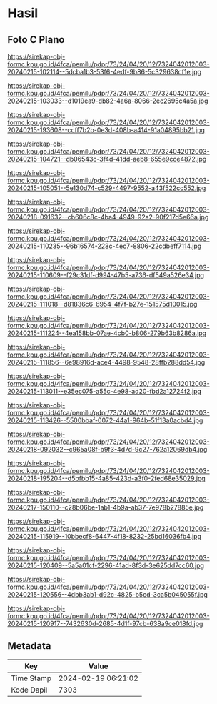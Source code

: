 # Hasil

## Foto C Plano

https://sirekap-obj-formc.kpu.go.id/4fca/pemilu/pdpr/73/24/04/20/12/7324042012003-20240215-102114--5dcba1b3-53f6-4edf-9b86-5c329638cf1e.jpg

https://sirekap-obj-formc.kpu.go.id/4fca/pemilu/pdpr/73/24/04/20/12/7324042012003-20240215-103033--d1019ea9-db82-4a6a-8066-2ec2695c4a5a.jpg

https://sirekap-obj-formc.kpu.go.id/4fca/pemilu/pdpr/73/24/04/20/12/7324042012003-20240215-193608--ccff7b2b-0e3d-408b-a414-91a04895bb21.jpg

https://sirekap-obj-formc.kpu.go.id/4fca/pemilu/pdpr/73/24/04/20/12/7324042012003-20240215-104721--db06543c-3f4d-41dd-aeb8-655e9cce4872.jpg

https://sirekap-obj-formc.kpu.go.id/4fca/pemilu/pdpr/73/24/04/20/12/7324042012003-20240215-105051--5e130d74-c529-4497-9552-a43f522cc552.jpg

https://sirekap-obj-formc.kpu.go.id/4fca/pemilu/pdpr/73/24/04/20/12/7324042012003-20240218-091632--cb606c8c-4ba4-4949-92a2-90f217d5e66a.jpg

https://sirekap-obj-formc.kpu.go.id/4fca/pemilu/pdpr/73/24/04/20/12/7324042012003-20240215-110235--96b16574-228c-4ec7-8806-22cdbeff7114.jpg

https://sirekap-obj-formc.kpu.go.id/4fca/pemilu/pdpr/73/24/04/20/12/7324042012003-20240215-110609--f29c31df-d994-47b5-a736-df549a526e34.jpg

https://sirekap-obj-formc.kpu.go.id/4fca/pemilu/pdpr/73/24/04/20/12/7324042012003-20240215-111018--d81836c6-6954-4f7f-b27e-151575d10015.jpg

https://sirekap-obj-formc.kpu.go.id/4fca/pemilu/pdpr/73/24/04/20/12/7324042012003-20240215-111224--4ea158bb-07ae-4cb0-b806-279b63b8286a.jpg

https://sirekap-obj-formc.kpu.go.id/4fca/pemilu/pdpr/73/24/04/20/12/7324042012003-20240215-111856--6e98916d-ace4-4498-9548-28ffb288dd54.jpg

https://sirekap-obj-formc.kpu.go.id/4fca/pemilu/pdpr/73/24/04/20/12/7324042012003-20240215-113011--e35ec075-a55c-4e98-ad20-fbd2a12724f2.jpg

https://sirekap-obj-formc.kpu.go.id/4fca/pemilu/pdpr/73/24/04/20/12/7324042012003-20240215-113426--5500bbaf-0072-44a1-964b-51f13a0acbd4.jpg

https://sirekap-obj-formc.kpu.go.id/4fca/pemilu/pdpr/73/24/04/20/12/7324042012003-20240218-092032--c965a08f-b9f3-4d7d-9c27-762a12069db4.jpg

https://sirekap-obj-formc.kpu.go.id/4fca/pemilu/pdpr/73/24/04/20/12/7324042012003-20240218-195204--d5bfbb15-4a85-423d-a3f0-2fed68e35029.jpg

https://sirekap-obj-formc.kpu.go.id/4fca/pemilu/pdpr/73/24/04/20/12/7324042012003-20240217-150110--c28b06be-1ab1-4b9a-ab37-7e978b27885e.jpg

https://sirekap-obj-formc.kpu.go.id/4fca/pemilu/pdpr/73/24/04/20/12/7324042012003-20240215-115919--10bbecf8-6447-4f18-8232-25bd16036fb4.jpg

https://sirekap-obj-formc.kpu.go.id/4fca/pemilu/pdpr/73/24/04/20/12/7324042012003-20240215-120409--5a5a01cf-2296-41ad-8f3d-3e625dd7cc60.jpg

https://sirekap-obj-formc.kpu.go.id/4fca/pemilu/pdpr/73/24/04/20/12/7324042012003-20240215-120556--4dbb3ab1-d92c-4825-b5cd-3ca5b045055f.jpg

https://sirekap-obj-formc.kpu.go.id/4fca/pemilu/pdpr/73/24/04/20/12/7324042012003-20240215-120917--7432630d-2685-4d1f-97cb-638a9ce018fd.jpg


## Metadata

| Key        | Value               |
| ---------- | ------------------- |
| Time Stamp | 2024-02-19 06:21:02 |
| Kode Dapil | 7303                |



